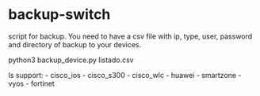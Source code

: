 # backup-switch
script for backup. You need to have a csv file with ip, type, user, password and directory of backup to your devices.

python3 backup_device.py listado.csv

Is support:
    - cisco_ios 
    - cisco_s300
    - cisco_wlc
    - huawei
    - smartzone
    - vyos
    - fortinet


